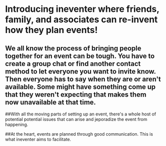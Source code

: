 # Introducing ineventer where friends, family, and associates can re-invent how they plan events! 

## We all know the process of bringing people together for an event can be tough. You have to create a group chat or find another contact method to let everyone you want to invite know. Then everyone has to say when they are or aren't available. Some might have something come up that they weren't expecting that makes them now unavailable at that time.

##With all the moving parts of setting up an event, there's a whole host of potential potential issues that can arise and jeporadize the event from happening. 

##At the heart, events are planned through good communication. This is what ineventer aims to facilitate.
